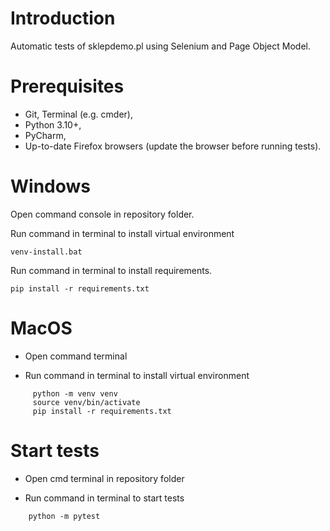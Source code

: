 # Introduction

Automatic tests of sklepdemo.pl using  Selenium and Page Object Model.

# Prerequisites

- Git, Terminal (e.g. cmder),
- Python 3.10+,
- PyCharm,
- Up-to-date Firefox browsers (update the browser before running tests).

# Windows


Open command console in repository folder.


Run command in terminal to install virtual environment
```commandline
venv-install.bat
```

Run command in terminal to install requirements.
```
pip install -r requirements.txt
```


# MacOS

- Open command terminal

- Run command in terminal to install virtual environment
```
	 python -m venv venv
	 source venv/bin/activate
	 pip install -r requirements.txt
```

# Start tests


- Open cmd terminal in repository folder

- Run command in terminal to start tests
```
    python -m pytest
```
     
